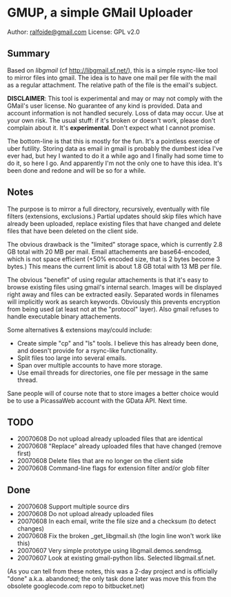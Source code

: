 # GMUP, a simple GMail Uploader

Author: ralfoide@gmail.com
License: GPL v2.0


## Summary

Based on _libgmail_ (cf http://libgmail.sf.net/), this is a simple rsync-like
tool to mirror files into gmail. The idea is to have one mail per file with the mail as a regular attachment. The relative path of the file is the email's subject.

__DISCLAIMER__: This tool is experimental and may or may not comply with the GMail's user license. No guarantee of any kind is provided. Data and account information is not handled securely. Loss of data may occur. Use at your own risk. 
The usual stuff: if it's broken or doesn't work, please don't complain
about it. It's __experimental__. Don't expect what I cannot promise.

The bottom-line is that this is mostly for the fun. It's a pointless exercise
of uber futility. Storing data as email in gmail is probably the dumbest idea I've ever had, but hey I wanted to do it a while ago and I finally had some time to do it, so here I go. And apparently I'm not the only one to have this idea.
It's been done and redone and will be so for a while.


## Notes

The purpose is to mirror a full directory, recursively, eventually with
file filters (extensions, exclusions.) Partial updates should skip files
which have already been uploaded, replace existing files that have changed and delete files that have been deleted on the client side.

The obvious drawback is the "limited" storage space, which is currently 2.8 GB total with 20 MB per mail. Email attachements are base64-encoded, which is not space efficient (+50% encoded size, that is 2 bytes become 3 bytes.) This means the current limit is about 1.8 GB total with 13 MB per file.

The obvious "benefit" of using regular attachements is that it's easy to
browse existing files using gmail's internal search. Images will be displayed right away and files can be extracted easily. Separated words in filenames will implicitly work as search keywords. Obviously this prevents encryption from being used (at least not at the "protocol" layer). Also gmail refuses to handle executable binary attachements.

Some alternatives & extensions may/could include:
* Create simple "cp" and "ls" tools. I believe this has already been done, and doesn't provide for a rsync-like functionality.
* Split files too large into several emails.
* Span over multiple accounts to have more storage.
* Use email threads for directories, one file per message in the same thread.

Sane people will of course note that to store images a better choice would be to use a PicassaWeb account with the GData API. Next time.


## TODO

- 20070608 Do not upload already uploaded files that are identical
- 20070608 "Replace" already uploaded files that have changed (remove first)
- 20070608 Delete files that are no longer on the client side
- 20070608 Command-line flags for extension filter and/or glob filter

## Done

- 20070608 Support multiple source dirs
- 20070608 Do not upload already uploaded files
- 20070608 In each email, write the file size and a checksum (to detect changes)
- 20070608 Fix the broken _get_libgmail.sh (the login line won't work like this)
- 20070607 Very simple prototype using libgmail.demos.sendmsg.
- 20070607 Look at existing gmail-python libs. Selected libgmail.sf.net.

(As you can tell from these notes, this was a 2-day project and is officially "done" a.k.a. abandoned; the only task done later was move this from the obsolete googlecode.com repo to bitbucket.net)
